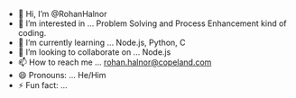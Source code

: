- 👋 Hi, I’m @RohanHalnor
- 👀 I’m interested in ... Problem Solving and Process Enhancement kind of coding.
- 🌱 I’m currently learning ... Node.js, Python, C
- 💞️ I’m looking to collaborate on ... Node.js
- 📫 How to reach me ... rohan.halnor@copeland.com
- 😄 Pronouns: ... He/Him
- ⚡ Fun fact: ...

<!---
RohanHalnor/RohanHalnor is a ✨ special ✨ repository because its `README.md` (this file) appears on your GitHub profile.
You can click the Preview link to take a look at your changes.
--->

